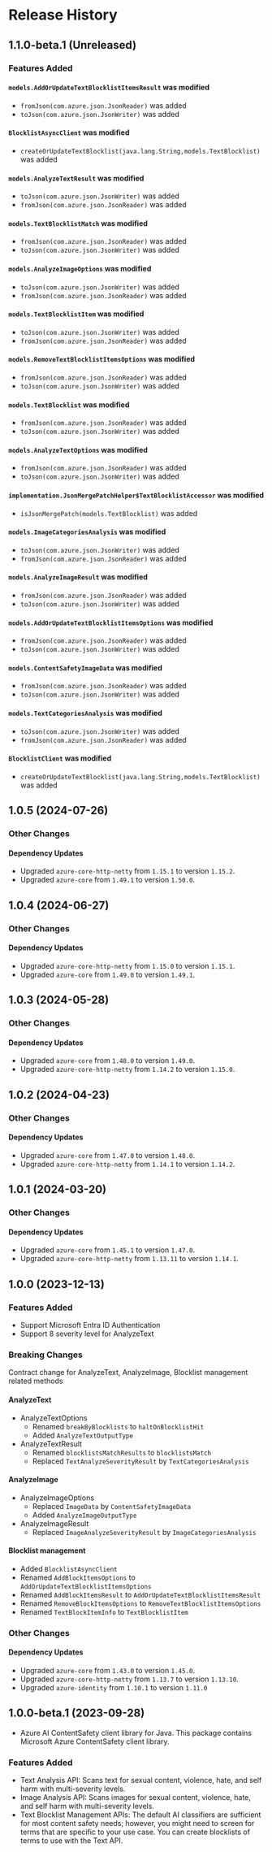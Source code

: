 # Release History

## 1.1.0-beta.1 (Unreleased)

### Features Added

#### `models.AddOrUpdateTextBlocklistItemsResult` was modified

* `fromJson(com.azure.json.JsonReader)` was added
* `toJson(com.azure.json.JsonWriter)` was added

#### `BlocklistAsyncClient` was modified

* `createOrUpdateTextBlocklist(java.lang.String,models.TextBlocklist)` was added

#### `models.AnalyzeTextResult` was modified

* `toJson(com.azure.json.JsonWriter)` was added
* `fromJson(com.azure.json.JsonReader)` was added

#### `models.TextBlocklistMatch` was modified

* `fromJson(com.azure.json.JsonReader)` was added
* `toJson(com.azure.json.JsonWriter)` was added

#### `models.AnalyzeImageOptions` was modified

* `toJson(com.azure.json.JsonWriter)` was added
* `fromJson(com.azure.json.JsonReader)` was added

#### `models.TextBlocklistItem` was modified

* `toJson(com.azure.json.JsonWriter)` was added
* `fromJson(com.azure.json.JsonReader)` was added

#### `models.RemoveTextBlocklistItemsOptions` was modified

* `fromJson(com.azure.json.JsonReader)` was added
* `toJson(com.azure.json.JsonWriter)` was added

#### `models.TextBlocklist` was modified

* `fromJson(com.azure.json.JsonReader)` was added
* `toJson(com.azure.json.JsonWriter)` was added

#### `models.AnalyzeTextOptions` was modified

* `fromJson(com.azure.json.JsonReader)` was added
* `toJson(com.azure.json.JsonWriter)` was added

#### `implementation.JsonMergePatchHelper$TextBlocklistAccessor` was modified

* `isJsonMergePatch(models.TextBlocklist)` was added

#### `models.ImageCategoriesAnalysis` was modified

* `toJson(com.azure.json.JsonWriter)` was added
* `fromJson(com.azure.json.JsonReader)` was added

#### `models.AnalyzeImageResult` was modified

* `fromJson(com.azure.json.JsonReader)` was added
* `toJson(com.azure.json.JsonWriter)` was added

#### `models.AddOrUpdateTextBlocklistItemsOptions` was modified

* `fromJson(com.azure.json.JsonReader)` was added
* `toJson(com.azure.json.JsonWriter)` was added

#### `models.ContentSafetyImageData` was modified

* `fromJson(com.azure.json.JsonReader)` was added
* `toJson(com.azure.json.JsonWriter)` was added

#### `models.TextCategoriesAnalysis` was modified

* `toJson(com.azure.json.JsonWriter)` was added
* `fromJson(com.azure.json.JsonReader)` was added

#### `BlocklistClient` was modified

* `createOrUpdateTextBlocklist(java.lang.String,models.TextBlocklist)` was added

## 1.0.5 (2024-07-26)

### Other Changes

#### Dependency Updates

- Upgraded `azure-core-http-netty` from `1.15.1` to version `1.15.2`.
- Upgraded `azure-core` from `1.49.1` to version `1.50.0`.


## 1.0.4 (2024-06-27)

### Other Changes

#### Dependency Updates

- Upgraded `azure-core-http-netty` from `1.15.0` to version `1.15.1`.
- Upgraded `azure-core` from `1.49.0` to version `1.49.1`.


## 1.0.3 (2024-05-28)

### Other Changes

#### Dependency Updates

- Upgraded `azure-core` from `1.48.0` to version `1.49.0`.
- Upgraded `azure-core-http-netty` from `1.14.2` to version `1.15.0`.


## 1.0.2 (2024-04-23)

### Other Changes

#### Dependency Updates

- Upgraded `azure-core` from `1.47.0` to version `1.48.0`.
- Upgraded `azure-core-http-netty` from `1.14.1` to version `1.14.2`.


## 1.0.1 (2024-03-20)

### Other Changes

#### Dependency Updates

- Upgraded `azure-core` from `1.45.1` to version `1.47.0`.
- Upgraded `azure-core-http-netty` from `1.13.11` to version `1.14.1`.


## 1.0.0 (2023-12-13)

### Features Added
- Support Microsoft Entra ID Authentication
- Support 8 severity level for AnalyzeText
### Breaking Changes
Contract change for AnalyzeText, AnalyzeImage, Blocklist management related methods
#### AnalyzeText
- AnalyzeTextOptions
  - Renamed `breakByBlocklists` to `haltOnBlocklistHit`
  - Added `AnalyzeTextOutputType`
- AnalyzeTextResult
  - Renamed `blocklistsMatchResults` to `blocklistsMatch`
  - Replaced `TextAnalyzeSeverityResult` by `TextCategoriesAnalysis`
#### AnalyzeImage
- AnalyzeImageOptions
    - Replaced `ImageData` by `ContentSafetyImageData`
    - Added `AnalyzeImageOutputType`
- AnalyzeImageResult
    - Replaced `ImageAnalyzeSeverityResult` by `ImageCategoriesAnalysis`
#### Blocklist management
- Added `BlocklistAsyncClient`
- Renamed `AddBlockItemsOptions` to `AddOrUpdateTextBlocklistItemsOptions`
- Renamed `AddBlockItemsResult` to `AddOrUpdateTextBlocklistItemsResult`
- Renamed `RemoveBlockItemsOptions` to `RemoveTextBlocklistItemsOptions`
- Renamed `TextBlockItemInfo` to `TextBlocklistItem`

### Other Changes
#### Dependency Updates
- Upgraded `azure-core` from `1.43.0` to version `1.45.0`.
- Upgraded `azure-core-http-netty` from `1.13.7` to version `1.13.10`.
- Upgraded `azure-identity` from `1.10.1` to version `1.11.0`
## 1.0.0-beta.1 (2023-09-28)

- Azure AI ContentSafety client library for Java. This package contains Microsoft Azure ContentSafety client library.

### Features Added
* Text Analysis API: Scans text for sexual content, violence, hate, and self harm with multi-severity levels.
* Image Analysis API: Scans images for sexual content, violence, hate, and self harm with multi-severity levels.
* Text Blocklist Management APIs: The default AI classifiers are sufficient for most content safety needs; however, you might need to screen for terms that are specific to your use case. You can create blocklists of terms to use with the Text API.
